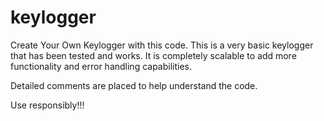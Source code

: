 # keylogger
Create Your Own Keylogger with this code. This is a very basic keylogger that has been tested and works. It is completely scalable to add more functionality and error handling capabilities.

Detailed comments are placed to help understand the code.

Use responsibly!!!
